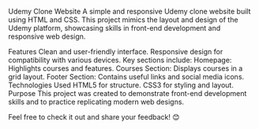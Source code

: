 Udemy Clone Website
A simple and responsive Udemy clone website built using HTML and CSS. This project mimics the layout and design of the Udemy platform, showcasing skills in front-end development and responsive web design.

Features
Clean and user-friendly interface.
Responsive design for compatibility with various devices.
Key sections include:
Homepage: Highlights courses and features.
Courses Section: Displays courses in a grid layout.
Footer Section: Contains useful links and social media icons.
Technologies Used
HTML5 for structure.
CSS3 for styling and layout.
Purpose
This project was created to demonstrate front-end development skills and to practice replicating modern web designs.

Feel free to check it out and share your feedback! 😊
